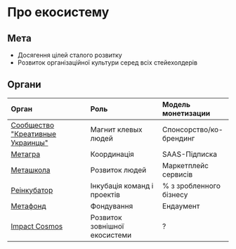# Про екосистему

## Мета

* Досягення цілей сталого розвитку
* Розвиток організаційної культури серед всіх стейехолдерів

## Органи

| Орган | Роль | Модель монетизации |
| :--- | :--- | :--- |
| [Сообщество "Креативные Украинцы"](analitika-mepping-dannykh/) | Магнит клевых людей | Спонсорство/ко-брендинг |
| [Метагра](informacionnaya-kampaniya/) | Координація | SAAS-Підписка |
| [Меташкола](shkola/) | Розвиток людей | Маркетплейс сервисів |
| [Реінкубатор](evolyuciya-organizacii/) | Інкубація команд і проектів | % з зробленного бізнесу |
| [Метафонд](metafond.md) | Фондування | Ендаумент |
| [Impact Cosmos](impact-cosmos.md) | Розвиток зовнішної екосистеми | ? |

